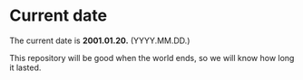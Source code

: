 # Current date

The current date is **2001.01.20.** (YYYY.MM.DD.)

This repository will be good when the world ends, so we will know how long it lasted.